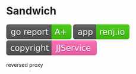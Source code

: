 # Sandwich

<a href="https://goreportcard.com/report/github.com/landers1037/dirichlet"><img src="./copyright/goreport.svg" /></a>
<a href="http://service.renj.io"><img src="./copyright/renj.io.svg"/></a>
<a href="https://github.com/JJApplication"><img src="./copyright/copyright-JJService.svg"/></a>


reversed proxy

